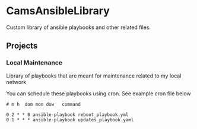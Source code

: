 # CamsAnsibleLibrary
Custom library of ansible playbooks and other related files.

## Projects

### Local Maintenance

Library of playbooks that are meant for maintenance related to my local network

You can schedule these playbooks using cron. See example cron file below

```cron
# m h  dom mon dow   command

0 2 * * 0 ansible-playbook reboot_playbook.yml
0 1 * * * ansible-playbook updates_playbook.yaml
```